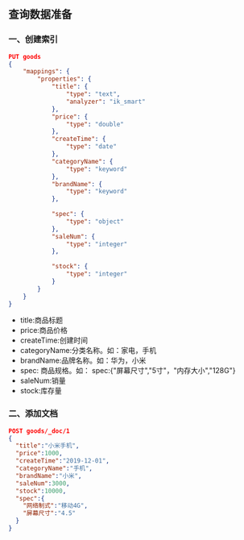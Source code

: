## 查询数据准备

### 一、创建索引

```json
PUT goods
{
	"mappings": {
		"properties": {
			"title": {
				"type": "text",
				"analyzer": "ik_smart"
			},
			"price": { 
				"type": "double"
			},
			"createTime": {
				"type": "date"
			},
			"categoryName": {	
				"type": "keyword"
			},
			"brandName": {	
				"type": "keyword"
			},
	
			"spec": {		
				"type": "object"
			},
			"saleNum": {	
				"type": "integer"
			},
			
			"stock": {	
				"type": "integer"
			}
		}
	}
}
```

- title:商品标题
- price:商品价格
- createTime:创建时间
- categoryName:分类名称。如：家电，手机
- brandName:品牌名称。如：华为，小米
- spec: 商品规格。如： spec:{"屏幕尺寸","5寸"，"内存大小","128G"}
- saleNum:销量
- stock:库存量

### 二、添加文档

```json
POST goods/_doc/1
{
  "title":"小米手机",
  "price":1000,
  "createTime":"2019-12-01",
  "categoryName":"手机",
  "brandName":"小米",
  "saleNum":3000,
  "stock":10000,
  "spec":{
    "网络制式":"移动4G",
    "屏幕尺寸":"4.5"
  }
}
```

